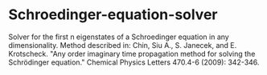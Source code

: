 # Schroedinger-equation-solver
Solver for the first n eigenstates of a Schroedinger equation in any dimensionality. Method described in: Chin, Siu A., S. Janecek, and E. Krotscheck. "Any order imaginary time propagation method for solving the Schrödinger equation." Chemical Physics Letters 470.4-6 (2009): 342-346.
